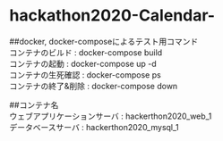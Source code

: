# hackathon2020-Calendar-

##docker, docker-composeによるテスト用コマンド  
コンテナのビルド : docker-compose build  
コンテナの起動 : docker-compose up -d  
コンテナの生死確認 : docker-compose ps  
コンテナの終了&削除 : docker-compose down 

##コンテナ名  
ウェブアプリケーションサーバ : hackerthon2020_web_1  
データベースサーバ : hackerthon2020_mysql_1  
